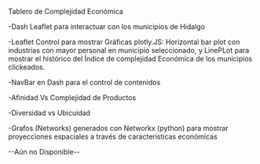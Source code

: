 Tablero de Complejidad Económica 


-Dash Leaflet para interactuar con los municipios de Hidalgo

-Leaflet Control para mostrar Gráficas plotly.JS: Horizontal bar plot con industrias con mayor personal en municipio seleccionado, y LinePLot para mostrar el histórico del Índice de complejidad Económica de los municipios clickeados. 

-NavBar en Dash para el control de contenidos

-Afinidad Vs Complejidad de Productos

-Diversidad vs Ubicuidad

-Grafos (Networks) generados con Networkx (python) para mostrar proyecciones espaciales a través de características económicas 

--Aún no Disponible--
